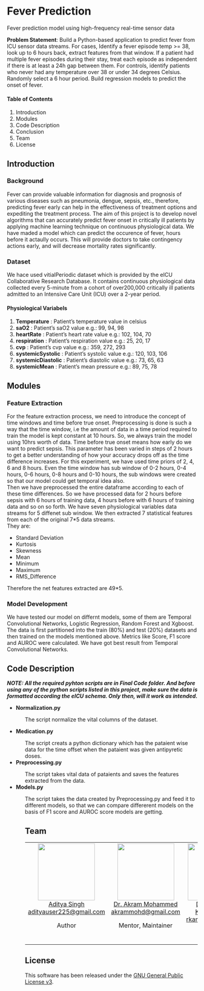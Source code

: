 # Fever Prediction
Fever prediction model using high-frequency real-time sensor data

<b>Problem Statement</b>: Build a Python-based application to predict fever from ICU sensor data streams.
For cases, Identify a fever episode temp >= 38, look up to 6 hours back, extract features from that window. If a patient had multiple fever episodes during their stay, treat each episode as independent if there is at least a 24h gap between them. For controls, identify patients who never had any temperature over 38 or under 34 degrees Celsius. Randomly select a 6 hour period. Build regression models to predict the onset of fever.

<h4>Table of Contents</h4>
<ol>
    <li>Introduction</li>
    <li>Modules</li>
    <li>Code Description</li>
    <li>Conclusion</li>
    <li>Team</li>
    <li>License</li>
</ol>

## Introduction

### Background
Fever can provide valuable information for diagnosis and prognosis of various diseases such as pneumonia, dengue, sepsis, etc., therefore, predicting fever early can help in the effectiveness of treatment options and expediting the treatment process. The aim of this project is to develop novel algorithms that can accurately predict fever onset in critically ill patients by applying machine learning technique on continuous physiological data. We have maded a model which can predict the occurence of fever, hours before it actaully occurs. This will provide doctors to take contingency actions early, and will decrease mortality rates significantly.

### Dataset
We hace used vitialPeriodic dataset which is provided by the eICU Collaborative Research Database. It contains continuous physiological data collected every 5-minute from a cohort of over200,000 critically ill patients admitted to an Intensive Care Unit (ICU) over a 2-year period.
<h4>Physiological Variabels</h4>
<ol>
    <li> <b>Temperature</b> : Patient’s temperature value in celsius </li>
    <li> <b>saO2</b> : Patient’s saO2 value e.g.: 99, 94, 98 </li>
    <li> <b>heartRate</b> : Patient’s heart rate value e.g.: 102, 104, 70 </li>
    <li> <b>respiration</b> : Patient’s respiration value e.g.: 25, 20, 17</li>
    <li> <b>cvp</b> : Patient’s cvp value e.g.: 359, 272, 293</li>
    <li> <b>systemicSystolic</b> : Patient’s systolic value e.g.: 120, 103, 106</li>
    <li> <b>systemicDiastolic</b> : Patient’s diastolic value e.g.: 73, 65, 63</li>
    <li> <b>systemicMean</b> : Patient’s mean pressure e.g.: 89, 75, 78</li>
</ol>

## Modules

### Feature Extraction
For the feature extraction process, we need to introduce the concept of time windows and time before true onset. Preprocessing is done is such a way that the time window, i.e the amount of data in a time period required to train the model is kept constant at 10 hours. So, we always train the model using 10hrs worth of data. Time before true onset means how early do we want to predict sepsis. This parameter has been varied in steps of 2 hours to get a better understanding of how your accuracy drops off as the time difference increases. For this experiment, we have used time priors of 2, 4, 6 and 8 hours. Even the time window has sub window of 0-2 hours, 0-4 hours, 0-6 hours, 0-8 hours and 0-10 hours, the sub windows were created so that our model could get temporal idea also.
<br>
Then we have preprocessed the entire dataframe according to each of these time differences. So we have processed data for 2 hours before sepsis with 6 hours of training data, 4 hours before with 6 hours of training data and so on so forth. We have seven physiological variables data streams for 5 diffenet sub window. We then extracted 7 statistical features from each of the original 7*5 data streams. <br>
They are:
<ul>
	<li>Standard Deviation</li>
	<li>Kurtosis</li>
	<li>Skewness</li>
	<li>Mean </li>
	<li>Minimum</li>
	<li>Maximum</li>
	<li>RMS_Difference</li>
</ul>
Therefore the net features extracted are 49*5.

### Model Development

We have tested our model on differnt models, some of them are Temporal Convolutional Networks, Logistic Regression, Random Forest and Xgboost. The data is first partitioned into the train (80%) and test (20%) datasets and then trained on the models mentioned above. Metrics like Score, F1 score and AUROC were calculated. We have got best result from Temporal Convolutional Networks.

## Code Description
<b><i>NOTE: All the required pyhton scripts are in Final Code folder. And before using any of the python scripts listed in this project, make sure the data is formatted according the eICU schema. Only then, will it work as intended.</i></b>
<ul>
	<li><b>Normalization.py</b></li>
<ul>

The script normalize the vital columns of the dataset.
</ul>
	<li><b>Medication.py</b></li>
<ul>
The script creats a python dictionary which has the pataient wise data for the time offset when the pataient was given antipyretic doses.
</ul>
	<li><b>Preprocessing.py</b></li>
<ul>
The script takes vital data of pataients and saves the features extracted from the data. 
</ul>
	<li><b>Models.py</b></li>
<ul>
The script takes the data created by Preprocessing.py and feed it to different models, so that we can compare differerent models on the basis of F1 score and AUROC score models are getting.

## Team
<table align="center">
  <tbody>
    <tr>
        <td align="center" valign="top">
			<img height="150" src="https://github.com/adityauser.png?s=150">
			<br>
			<a href="https://github.com/adityauser">Aditya Singh</a>
			<br>
			<a href="mailto:adityauser225@gmail.com">adityauser225@gmail.com</a>
			<br>
			<p>Author</p>
		</td>
		<td align="center" valign="top">
			<img height="150" src="https://github.com/akram-mohammed.png?s=150">
			<br>
			<a href="https://github.com/akram-mohammed">Dr. Akram Mohammed</a>
			<br>
			<a href="mailto:akrammohd@gmail.com">akrammohd@gmail.com</a>
			<br>
			<p>Mentor, Maintainer</p>
		</td>
	 	<td align="center" valign="top">
			<img width="150" height="150" src="https://github.com/rkamaleswaran.png?s=150">
			<br>
			<a href="https://github.com/rkamaleswaran">Dr. Rishikesan Kamaleswaran</a>
			<br>
			<a href="mailto:rkamales@uthsc.edu">rkamales@uthsc.edu</a>
			<br>
			<p>Mentor</p>
		</td>
     </tr>
  </tbody>
</table>

## License
This software has been released under the [GNU General Public License v3](LICENSE).
